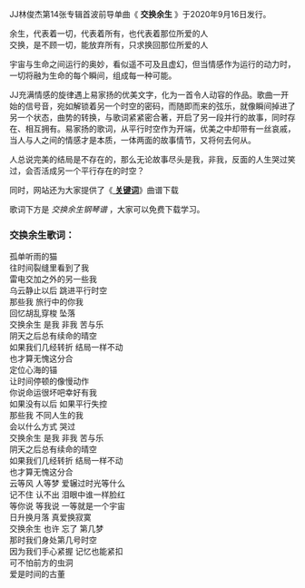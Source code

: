 

JJ林俊杰第14张专辑首波前导单曲《 **交换余生** 》于2020年9月16日发行。

余生，代表着一切，代表着所有，也代表着那位所爱的人  
交换，是不顾一切，能放弃所有，只求换回那位所爱的人

宇宙与生命之间运行的奥妙，看似遥不可及且虚幻，但当情感作为运行的动力时，一切将融为生命的每个瞬间，组成每一种可能。

JJ充满情感的旋律遇上易家扬的优美文字，化为一首令人动容的作品。歌曲一开始的信号音，宛如解锁着另一个时空的密码，而随即而来的弦乐，就像瞬间掉进了另一个状态，曲势的转换，与歌词紧紧密合著，开启了另一段并行的故事，同时存在、相互拥有。易家扬的歌词，从平行时空作为开端，优美之中却带有一丝哀戚，当人与人之间的情感才是本质，一体两面的故事情节，又将何去何从。

人总说完美的结局是不存在的，那么无论故事尽头是我，非我，反面的人生哭过笑过，会否活成另一个平行存在的时空？

同时，网站还为大家提供了《[ **关键词**](Music-8885-关键词-林俊杰.html "关键词")》曲谱下载

歌词下方是 _交换余生钢琴谱_ ，大家可以免费下载学习。

### 交换余生歌词：

孤单听雨的猫  
往时间裂缝里看到了我  
雷电交加之外的另一些我  
乌云静止以后 跳进平行时空  
那些我 旅行中的你我  
回忆胡乱穿梭 坠落  
交换余生 是我 非我 苦与乐  
阴天之后总有续命的晴空  
如果我们几经转折 结局一样不动  
也才算无愧这分合  
定位心海的锚  
让时间停顿的像慢动作  
你说命运很坏吧幸好有我  
如果没有以后 如果平行失控  
那些我 不同人生的我  
会以什么方式 哭过  
交换余生 是我 非我 苦与乐  
阴天之后总有续命的晴空  
如果我们几经转折 结局一样不动  
也才算无愧这分合  
云等风 人等梦 爱辗过时光等什么  
记不住 认不出 泪眼中谁一样脸红  
等你说 等我说 一等就是一个宇宙  
日升换月落 真爱换寂寞  
交换余生 也许 忘了 第几梦  
那时我们身处第几号时空  
因为我们手心紧握 记忆也能紧扣  
可不怕前方的虫洞  
爱是时间的古董

